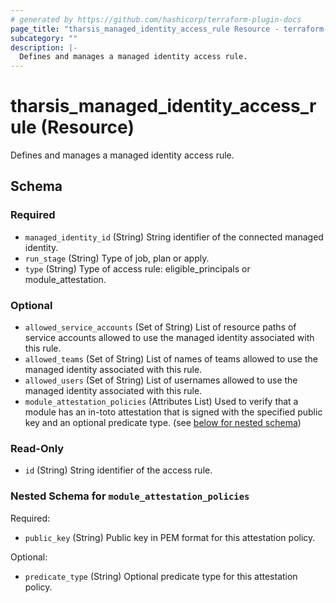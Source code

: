 ```yaml
---
# generated by https://github.com/hashicorp/terraform-plugin-docs
page_title: "tharsis_managed_identity_access_rule Resource - terraform-provider-tharsis"
subcategory: ""
description: |-
  Defines and manages a managed identity access rule.
---
```


# tharsis_managed_identity_access_rule (Resource)

Defines and manages a managed identity access rule.



<!-- schema generated by tfplugindocs -->
## Schema

### Required

- `managed_identity_id` (String) String identifier of the connected managed identity.
- `run_stage` (String) Type of job, plan or apply.
- `type` (String) Type of access rule: eligible_principals or module_attestation.

### Optional

- `allowed_service_accounts` (Set of String) List of resource paths of service accounts allowed to use the managed identity associated with this rule.
- `allowed_teams` (Set of String) List of names of teams allowed to use the managed identity associated with this rule.
- `allowed_users` (Set of String) List of usernames allowed to use the managed identity associated with this rule.
- `module_attestation_policies` (Attributes List) Used to verify that a module has an in-toto attestation that is signed with the specified public key and an optional predicate type. (see [below for nested schema](#nestedatt--module_attestation_policies))

### Read-Only

- `id` (String) String identifier of the access rule.

<a id="nestedatt--module_attestation_policies"></a>
### Nested Schema for `module_attestation_policies`

Required:

- `public_key` (String) Public key in PEM format for this attestation policy.

Optional:

- `predicate_type` (String) Optional predicate type for this attestation policy.
